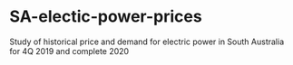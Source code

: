 # SA-electic-power-prices
Study of historical price and demand for electric power in South Australia for 4Q 2019 and complete 2020
